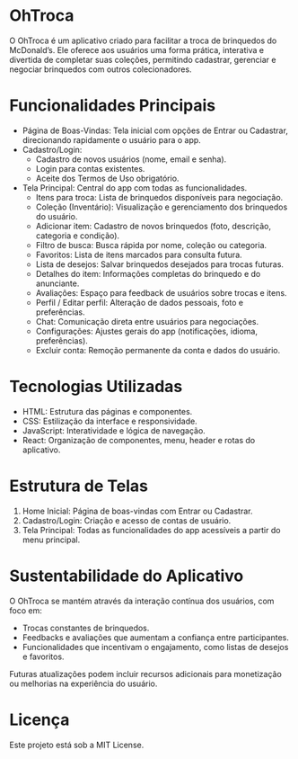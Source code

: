 # OhTroca

O OhTroca é um aplicativo criado para facilitar a troca de brinquedos do McDonald’s. 
Ele oferece aos usuários uma forma prática, interativa e divertida de completar suas coleções, 
permitindo cadastrar, gerenciar e negociar brinquedos com outros colecionadores.

# Funcionalidades Principais

- Página de Boas-Vindas: Tela inicial com opções de Entrar ou Cadastrar, direcionando rapidamente o usuário para o app.
- Cadastro/Login:
  - Cadastro de novos usuários (nome, email e senha).
  - Login para contas existentes.
  - Aceite dos Termos de Uso obrigatório.
- Tela Principal: Central do app com todas as funcionalidades.
  - Itens para troca: Lista de brinquedos disponíveis para negociação.
  - Coleção (Inventário): Visualização e gerenciamento dos brinquedos do usuário.
  - Adicionar item: Cadastro de novos brinquedos (foto, descrição, categoria e condição).
  - Filtro de busca: Busca rápida por nome, coleção ou categoria.
  - Favoritos: Lista de itens marcados para consulta futura.
  - Lista de desejos: Salvar brinquedos desejados para trocas futuras.
  - Detalhes do item: Informações completas do brinquedo e do anunciante.
  - Avaliações: Espaço para feedback de usuários sobre trocas e itens.
  - Perfil / Editar perfil: Alteração de dados pessoais, foto e preferências.
  - Chat: Comunicação direta entre usuários para negociações.
  - Configurações: Ajustes gerais do app (notificações, idioma, preferências).
  - Excluir conta: Remoção permanente da conta e dados do usuário.

# Tecnologias Utilizadas

- HTML: Estrutura das páginas e componentes.
- CSS: Estilização da interface e responsividade.
- JavaScript: Interatividade e lógica de navegação.
- React: Organização de componentes, menu, header e rotas do aplicativo.

# Estrutura de Telas

1. Home Inicial: Página de boas-vindas com Entrar ou Cadastrar.
2. Cadastro/Login: Criação e acesso de contas de usuário.
3. Tela Principal: Todas as funcionalidades do app acessíveis a partir do menu principal.

# Sustentabilidade do Aplicativo

O OhTroca se mantém através da interação contínua dos usuários, com foco em:

- Trocas constantes de brinquedos.
- Feedbacks e avaliações que aumentam a confiança entre participantes.
- Funcionalidades que incentivam o engajamento, como listas de desejos e favoritos.

Futuras atualizações podem incluir recursos adicionais para monetização ou melhorias na experiência do usuário.

# Licença

Este projeto está sob a MIT License.
